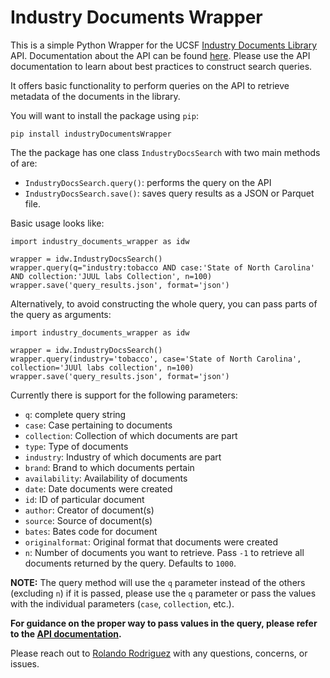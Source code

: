# Industry Documents Wrapper

This is a simple Python Wrapper for the UCSF [Industry Documents Library](https://www.industrydocuments.ucsf.edu/) API. Documentation about the API can be found [here](https://www.industrydocuments.ucsf.edu/wp-content/uploads/2020/08/IndustryDocumentsDataAPI_v7.pdf). Please use the API documentation to learn about best practices to construct search queries. 

It offers basic functionality to perform queries on the API to retrieve metadata of the documents in the library. 

You will want to install the package using `pip`:

`pip install industryDocumentsWrapper`


The the package has one class `IndustryDocsSearch` with two main methods of are:
* `IndustryDocsSearch.query()`: performs the query on the API 
* `IndustryDocsSearch.save()`: saves query results as a JSON or Parquet file.

Basic usage looks like: 

```
import industry_documents_wrapper as idw

wrapper = idw.IndustryDocsSearch()
wrapper.query(q="industry:tobacco AND case:'State of North Carolina' AND collection:'JUUL labs Collection', n=100)
wrapper.save('query_results.json', format='json')
```

Alternatively, to avoid constructing the whole query, you can pass parts of the query as arguments: 

```
import industry_documents_wrapper as idw

wrapper = idw.IndustryDocsSearch()
wrapper.query(industry='tobacco', case='State of North Carolina', collection='JUUl labs collection', n=100)
wrapper.save('query_results.json', format='json')
```

Currently there is support for the following parameters: 
* `q`: complete query string
* `case`: Case pertaining to documents 
* `collection`: Collection of which documents are part
* `type`: Type of documents 
* `industry`: Industry of which documents are part
* `brand`: Brand to which documents pertain
* `availability`: Availability of documents
* `date`: Date documents were created
* `id`: ID of particular document
* `author`: Creator of document(s)
* `source`: Source of document(s)
* `bates`: Bates code for document
* `originalformat`: Original format that documents were created
* `n`: Number of documents you want to retrieve. Pass `-1` to retrieve all documents returned by the query. Defaults to `1000`.

**NOTE:** The query method will use the `q` parameter instead of the others (excluding `n`) if it is passed, please use the `q` parameter or pass the values with the individual parameters (`case`, `collection`, etc.).

**For guidance on the proper way to pass values in the query, please refer to the [API documentation](https://www.industrydocuments.ucsf.edu/wp-content/uploads/2020/08/IndustryDocumentsDataAPI_v7.pdf).**

Please reach out to [Rolando Rodriguez](mailto:rolando@ad.unc.edu) with any questions, concerns, or issues.
